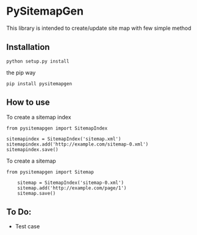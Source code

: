 PySitemapGen
===========
This library is intended to create/update site map with few simple method

## Installation

    python setup.py install
    
the pip way

    pip install pysitemapgen
    


## How to use

To create a sitemap index

    from pysitemapgen import SitemapIndex
    
    sitemapindex = SitemapIndex('sitemap.xml')
    sitemapindex.add('http://example.com/sitemap-0.xml')
    sitemapindex.save()

To create a sitemap

    from pysitemapgen import Sitemap
        
        sitemap = SitemapIndex('sitemap-0.xml')
        sitemap.add('http://example.com/page/1')
        sitemap.save()


## To Do:

* Test case
